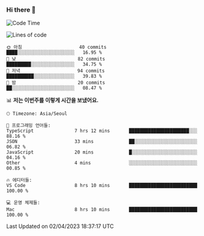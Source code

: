 ### Hi there 👋

<!--START_SECTION:waka-->
![Code Time](http://img.shields.io/badge/Code%20Time-99%20hrs%2053%20mins-blue)

![Lines of code](https://img.shields.io/badge/%EC%A0%80%EB%8A%94%20%EC%97%AC%ED%83%9C%EA%B9%8C%EC%A7%80%20-11.3%20million%20%EC%A4%84%EC%9D%98%20%EC%BD%94%EB%93%9C%EB%A5%BC%20%EC%9E%91%EC%84%B1%ED%96%88%EC%96%B4%EC%9A%94.-blue)

 

```text
🌞 아침                     40 commits          ████░░░░░░░░░░░░░░░░░░░░░   16.95 % 
🌆 낮　                     82 commits          █████████░░░░░░░░░░░░░░░░   34.75 % 
🌃 저녁                     94 commits          ██████████░░░░░░░░░░░░░░░   39.83 % 
🌙 밤　                     20 commits          ██░░░░░░░░░░░░░░░░░░░░░░░   08.47 % 
```


📊 **저는 이번주를 이렇게 시간을 보냈어요.** 

```text
🕑︎ Timezone: Asia/Seoul

💬 프로그래밍 언어들: 
TypeScript               7 hrs 12 mins       ██████████████████████░░░   88.16 % 
JSON                     33 mins             ██░░░░░░░░░░░░░░░░░░░░░░░   06.82 % 
JavaScript               20 mins             █░░░░░░░░░░░░░░░░░░░░░░░░   04.16 % 
Other                    4 mins              ░░░░░░░░░░░░░░░░░░░░░░░░░   00.85 % 

🔥 에디터들: 
VS Code                  8 hrs 10 mins       █████████████████████████   100.00 % 

💻 운영 체제들: 
Mac                      8 hrs 10 mins       █████████████████████████   100.00 % 
```


 Last Updated on 02/04/2023 18:37:17 UTC
<!--END_SECTION:waka-->
